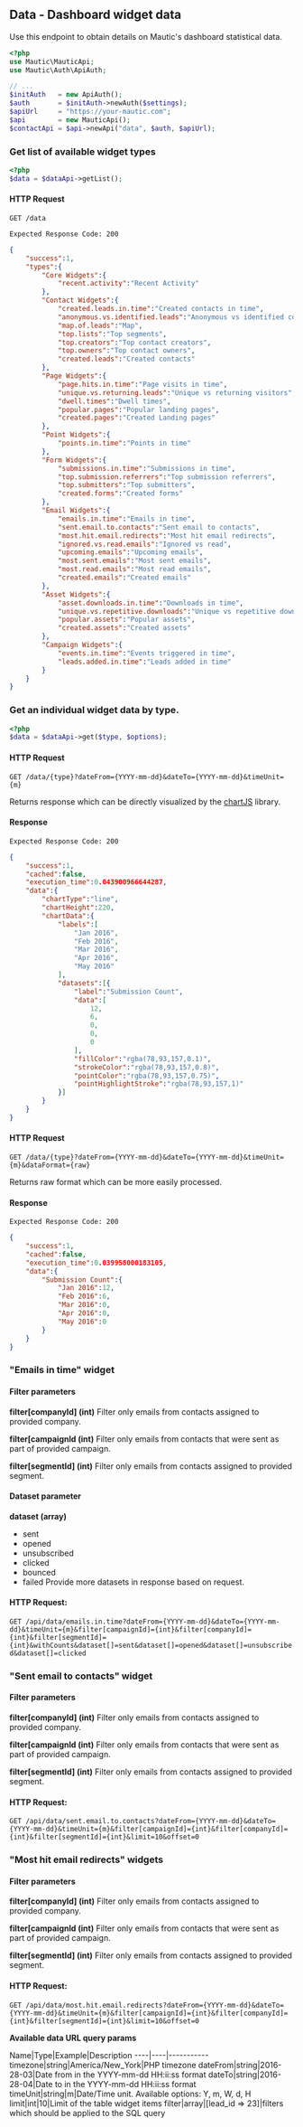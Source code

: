 ## Data - Dashboard widget data
Use this endpoint to obtain details on Mautic's dashboard statistical data. 

```php
<?php
use Mautic\MauticApi;
use Mautic\Auth\ApiAuth;

// ...
$initAuth   = new ApiAuth();
$auth       = $initAuth->newAuth($settings);
$apiUrl     = "https://your-mautic.com";
$api        = new MauticApi();
$contactApi = $api->newApi("data", $auth, $apiUrl);
```

### Get list of available widget types
```php
<?php
$data = $dataApi->getList();
```

#### HTTP Request

`GET /data`


`Expected Response Code: 200`

```json
{
    "success":1,
    "types":{
        "Core Widgets":{
            "recent.activity":"Recent Activity"
        },
        "Contact Widgets":{
            "created.leads.in.time":"Created contacts in time",
            "anonymous.vs.identified.leads":"Anonymous vs identified contacts",
            "map.of.leads":"Map",
            "top.lists":"Top segments",
            "top.creators":"Top contact creators",
            "top.owners":"Top contact owners",
            "created.leads":"Created contacts"
        },
        "Page Widgets":{
            "page.hits.in.time":"Page visits in time",
            "unique.vs.returning.leads":"Unique vs returning visitors",
            "dwell.times":"Dwell times",
            "popular.pages":"Popular landing pages",
            "created.pages":"Created Landing pages"
        },
        "Point Widgets":{
            "points.in.time":"Points in time"
        },
        "Form Widgets":{
            "submissions.in.time":"Submissions in time",
            "top.submission.referrers":"Top submission referrers",
            "top.submitters":"Top submitters",
            "created.forms":"Created forms"
        },
        "Email Widgets":{
            "emails.in.time":"Emails in time",
            "sent.email.to.contacts":"Sent email to contacts",
            "most.hit.email.redirects":"Most hit email redirects",
            "ignored.vs.read.emails":"Ignored vs read",
            "upcoming.emails":"Upcoming emails",
            "most.sent.emails":"Most sent emails",
            "most.read.emails":"Most read emails",
            "created.emails":"Created emails"
        },
        "Asset Widgets":{
            "asset.downloads.in.time":"Downloads in time",
            "unique.vs.repetitive.downloads":"Unique vs repetitive downloads",
            "popular.assets":"Popular assets",
            "created.assets":"Created assets"
        },
        "Campaign Widgets":{
            "events.in.time":"Events triggered in time",
            "leads.added.in.time":"Leads added in time"
        }
    }
}
```
### Get an individual widget data by type.
```php
<?php
$data = $dataApi->get($type, $options);
```
#### HTTP Request

`GET /data/{type}?dateFrom={YYYY-mm-dd}&dateTo={YYYY-mm-dd}&timeUnit={m}`

Returns response which can be directly visualized by the [chartJS](http://www.chartjs.org/) library.

#### Response

`Expected Response Code: 200`

```json
{
    "success":1,
    "cached":false,
    "execution_time":0.043900966644287,
    "data":{
        "chartType":"line",
        "chartHeight":220,
        "chartData":{
            "labels":[
                "Jan 2016",
                "Feb 2016",
                "Mar 2016",
                "Apr 2016",
                "May 2016"
            ],
            "datasets":[{
                "label":"Submission Count",
                "data":[
                    12,
                    6,
                    0,
                    0,
                    0
                ],
                "fillColor":"rgba(78,93,157,0.1)",
                "strokeColor":"rgba(78,93,157,0.8)",
                "pointColor":"rgba(78,93,157,0.75)",
                "pointHighlightStroke":"rgba(78,93,157,1)"
            }]
        }
    }
}
```

#### HTTP Request

`GET /data/{type}?dateFrom={YYYY-mm-dd}&dateTo={YYYY-mm-dd}&timeUnit={m}&dataFormat={raw}`

Returns raw format which can be more easily processed.

#### Response

`Expected Response Code: 200`

```json
{
    "success":1,
    "cached":false,
    "execution_time":0.039958000183105,
    "data":{
        "Submission Count":{
            "Jan 2016":12,
            "Feb 2016":6,
            "Mar 2016":0,
            "Apr 2016":0,
            "May 2016":0
        }
    }
}
```


### "Emails in time" widget

#### Filter parameters

**filter[companyId] (int)**
Filter only emails from contacts assigned to provided company.

**filter[campaignId (int)**
Filter only emails from contacts that were sent as part of provided campaign.

**filter[segmentId] (int)**
Filter only emails from contacts assigned to provided segment.

#### Dataset parameter
**dataset (array)**
- sent
- opened
- unsubscribed
- clicked
- bounced
- failed
Provide more datasets in response based on request.

#### HTTP Request:
`GET /api/data/emails.in.time?dateFrom={YYYY-mm-dd}&dateTo={YYYY-mm-dd}&timeUnit={m}&filter[campaignId]={int}&filter[companyId]={int}&filter[segmentId]={int}&withCounts&dataset[]=sent&dataset[]=opened&dataset[]=unsubscribed&dataset[]=clicked`

### "Sent email to contacts" widget

#### Filter parameters

**filter[companyId] (int)**
Filter only emails from contacts assigned to provided company.

**filter[campaignId (int)**
Filter only emails from contacts that were sent as part of provided campaign.

**filter[segmentId] (int)**
Filter only emails from contacts assigned to provided segment.

#### HTTP Request:
`GET /api/data/sent.email.to.contacts?dateFrom={YYYY-mm-dd}&dateTo={YYYY-mm-dd}&timeUnit={m}&filter[campaignId]={int}&filter[companyId]={int}&filter[segmentId]={int}&limit=10&offset=0`

### "Most hit email redirects" widgets

#### Filter parameters

**filter[companyId] (int)**
Filter only emails from contacts assigned to provided company.

**filter[campaignId (int)**
Filter only emails from contacts that were sent as part of provided campaign.

**filter[segmentId] (int)**
Filter only emails from contacts assigned to provided segment.

#### HTTP Request:
`GET /api/data/most.hit.email.redirects?dateFrom={YYYY-mm-dd}&dateTo={YYYY-mm-dd}&timeUnit={m}&filter[campaignId]={int}&filter[companyId]={int}&filter[segmentId]={int}&limit=10&offset=0`

**Available data URL query params**

Name|Type|Example|Description
----|----|-----------
timezone|string|America/New_York|PHP timezone
dateFrom|string|2016-28-03|Date from in the YYYY-mm-dd HH:ii:ss format
dateTo|string|2016-28-04|Date to in the YYYY-mm-dd HH:ii:ss format
timeUnit|string|m|Date/Time unit. Available options: Y, m, W, d, H
limit|int|10|Limit of the table widget items
filter|array|[lead_id => 23]|filters which should be applied to the SQL query
